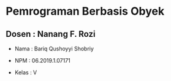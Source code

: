 <h1>Pemrograman Berbasis Obyek</h1>

<h2>Dosen : Nanang F. Rozi</h2>

<ul>
<li>
<p>Nama : Bariq Qushoyyi Shobriy</p>
</li>
<li>
<p>NPM : 06.2019.1.07171</p>
</li>
<li>
<p>Kelas : V</p>
</li>
</ul>